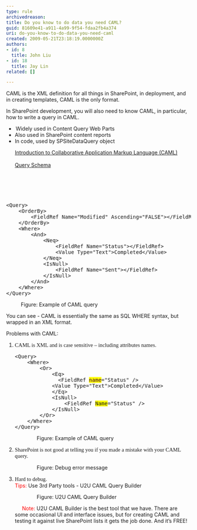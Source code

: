 ```yaml
---
type: rule
archivedreason: 
title: Do you know to do data you need CAML?
guid: 81609e41-a911-4a99-9f54-fdaa2fb4a374
uri: do-you-know-to-do-data-you-need-caml
created: 2009-05-21T23:18:19.0000000Z
authors:
- id: 8
  title: John Liu
- id: 18
  title: Jay Lin
related: []

---
```




  <span lang="EN-AU">CAML is the XML definition for all things in SharePoint, in deployment, and in creating templates, CAML is the only format.</span>
<p class="MsoNormal"><span lang="EN-AU">In SharePoint development, you will also need to know CAML, in particular, how to write a query in CAML.</span></p>
<ul>
    <li>
    <div class="MsoNormal"><span style="font-family&#58;symbol;" lang="EN-AU"><span><span style="font&#58;7pt 'times new roman';">&#160;</span></span></span><span lang="EN-AU">Widely used in Content Query Web Parts</span></div>
    </li>
    <li>
    <div class="MsoNormal"><span lang="EN-AU"></span><span lang="EN-AU">Also used in SharePoint content reports</span></div>
    </li>
    <li>
    <div class="MsoNormal"><span lang="EN-AU"></span><span lang="EN-AU">In code, used by SPSiteDataQuery object</span></div>
    <span lang="EN-AU"></span></li>
</ul>
<ul>
    <div class="title"><a href="http&#58;//msdn.microsoft.com/en-us/library/ms426449.aspx">Introduction to Collaborative Application Markup Language (CAML)</a>
    <div class="title">&#160;</div>
    <div class="title">
    <div class="title"><a href="http&#58;//msdn.microsoft.com/en-us/library/ms467521.aspx">Query Schema</a></div>
    </div>
    </div>
</ul>

<br><excerpt class='endintro'></excerpt><br>

  <p>&#160; </p>
<dl class="goodCode">
    <dt>
    <pre>&lt;Query&gt;<br>    &lt;OrderBy&gt;<br>        &lt;FieldRef Name=&quot;Modified&quot; Ascending=&quot;FALSE&quot;&gt;&lt;/FieldRef&gt;<br>    &lt;/OrderBy&gt;<br>    &lt;Where&gt;<br>        &lt;And&gt;<br>            &lt;Neq&gt;<br>                &lt;FieldRef Name=&quot;Status&quot;&gt;&lt;/FieldRef&gt;<br>                &lt;Value Type=&quot;Text&quot;&gt;Completed&lt;/Value&gt;<br>            &lt;/Neq&gt;<br>            &lt;IsNull&gt;<br>                &lt;FieldRef Name=&quot;Sent&quot;&gt;&lt;/FieldRef&gt;<br>            &lt;/IsNull&gt;<br>        &lt;/And&gt;<br>    &lt;/Where&gt;<br>&lt;/Query&gt;</pre>
    </dt>
    <dd>Figure&#58; Example of CAML query&#160;</dd>
</dl>
<p class="MsoNormal"><span lang="EN-AU">You can see - CAML is essentially the same as SQL WHERE syntax, but wrapped in an XML format.</span></p>
<p class="MsoNormal"><span lang="EN-AU"></span><span lang="EN-AU">Problems with CAML&#58;</span></p>
<ol>
    <li>
    <div class="MsoNormal"><span lang="EN-AU"><span style="font-family&#58;'calibri','sans-serif';font-size&#58;11pt;" lang="EN-AU">CAML is XML and is case sensitive – including attributes names.&#160;</span></span>
    <dl class="badCode">
        <dt>
        <pre>&lt;Query&gt;<br>    &lt;Where&gt;<br>        &lt;Or&gt;<br>            &lt;Eq&gt;<br>              &lt;FieldRef <font style="background-color&#58;#ffff00;" color="#400040">name</font>=&quot;Status&quot; /&gt; <br>            &lt;Value Type=&quot;Text&quot;&gt;Completed&lt;/Value&gt;<br>            &lt;/Eq&gt;<br>            &lt;IsNull&gt;<br>                &lt;FieldRef <font style="background-color&#58;#ffff00;">Name</font>=&quot;Status&quot; /&gt;<br>            &lt;/IsNull&gt;<br>        &lt;/Or&gt;<br>    &lt;/Where&gt;<br>&lt;/Query&gt;</pre>
        </dt>
        <dd>&#160;&#160;&#160;&#160;&#160;Figure&#58; Example of CAML query&#160;</dd>
    </dl>
    </div>
    </li>
    <li>
    <div class="MsoNormal"><span lang="EN-AU"><span style="font-family&#58;'calibri','sans-serif';font-size&#58;11pt;" lang="EN-AU"><span style="font-family&#58;'calibri','sans-serif';font-size&#58;11pt;" lang="EN-AU">SharePoint is not good at telling you if you made a mistake with your CAML query. </span></span></span>
    <dl class="badImage">
        <dt><img alt="" src="/SoftwareDevelopment/RulesToBetterSharePoint/PublishingImages/CAMLError.png" /> </dt>
        <dd>&#160;&#160;&#160;&#160; Figure&#58; Debug error message</dd>
    </dl>
    </div>
    </li>
    <li>
    <div class="MsoNormal"><span lang="EN-AU"><span style="font-family&#58;'calibri','sans-serif';font-size&#58;11pt;" lang="EN-AU"><span style="font-family&#58;'calibri','sans-serif';font-size&#58;11pt;" lang="EN-AU"><span style="font-family&#58;'calibri','sans-serif';font-size&#58;11pt;" lang="EN-AU">Hard to debug.</span></span></span></span><br>
    <font color="#ff0000">Tips&#58;</font> Use 3rd Party tools - U2U CAML Query Builder
    <dl class="goodImage">
        <dt><img alt="" src="/SoftwareDevelopment/RulesToBetterSharePoint/PublishingImages/U2U.png" /> </dt>
        <dd>&#160;&#160;&#160;&#160; Figure&#58; U2U CAML Query Builder</dd>
    </dl>
    &#160;&#160;&#160;&#160; <font color="#ff0000">Note&#58;</font> U2U CAML Builder is the best tool that we have. There are some occasional UI and interface issues, but for creating CAML and testing it against live SharePoint lists it gets the job done. And it’s FREE! </div>
    </li>
</ol>
<p class="MsoNormal"><span lang="EN-AU"><span style="font-family&#58;'calibri','sans-serif';font-size&#58;11pt;" lang="EN-AU"></span></span>&#160;</p>
<p>&#160;</p>



